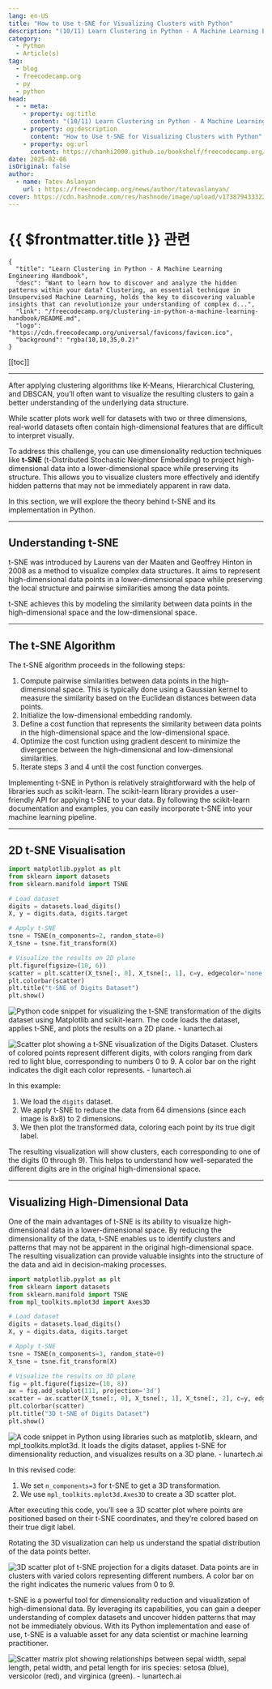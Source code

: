 ```yaml
---
lang: en-US
title: "How to Use t-SNE for Visualizing Clusters with Python"
description: "(10/11) Learn Clustering in Python - A Machine Learning Engineering Handbook"
category:
  - Python
  - Article(s)
tag:
  - blog
  - freecodecamp.org
  - py
  - python
head:
  - - meta:
    - property: og:title
      content: "(10/11) Learn Clustering in Python - A Machine Learning Engineering Handbook"
    - property: og:description
      content: "How to Use t-SNE for Visualizing Clusters with Python"
    - property: og:url
      content: https://chanhi2000.github.io/bookshelf/freecodecamp.org/clustering-in-python-a-machine-learning-handbook/how-to-use-t-sne-for-visualizing-clusters-with-python.html
date: 2025-02-06
isOriginal: false
author:
  - name: Tatev Aslanyan
    url : https://freecodecamp.org/news/author/tatevaslanyan/
cover: https://cdn.hashnode.com/res/hashnode/image/upload/v1738794333226/0f8cd7d3-54d4-49a3-b864-e3e477446089.png
---
```


# {{ $frontmatter.title }} 관련

```component VPCard
{
  "title": "Learn Clustering in Python - A Machine Learning Engineering Handbook",
  "desc": "Want to learn how to discover and analyze the hidden patterns within your data? Clustering, an essential technique in Unsupervised Machine Learning, holds the key to discovering valuable insights that can revolutionize your understanding of complex d...",
  "link": "/freecodecamp.org/clustering-in-python-a-machine-learning-handbook/README.md",
  "logo": "https://cdn.freecodecamp.org/universal/favicons/favicon.ico",
  "background": "rgba(10,10,35,0.2)"
}
```

[[toc]]

---

<SiteInfo
  name="Learn Clustering in Python - A Machine Learning Engineering Handbook"
  desc="Want to learn how to discover and analyze the hidden patterns within your data? Clustering, an essential technique in Unsupervised Machine Learning, holds the key to discovering valuable insights that can revolutionize your understanding of complex d..."
  url="https://freecodecamp.org/news/clustering-in-python-a-machine-learning-handbook#heading-how-to-use-t-sne-for-visualizing-clusters-with-python"
  logo="https://cdn.freecodecamp.org/universal/favicons/favicon.ico"
  preview="https://cdn.hashnode.com/res/hashnode/image/upload/v1738794333226/0f8cd7d3-54d4-49a3-b864-e3e477446089.png"/>

After applying clustering algorithms like K-Means, Hierarchical Clustering, and DBSCAN, you’ll often want to visualize the resulting clusters to gain a better understanding of the underlying data structure.

While scatter plots work well for datasets with two or three dimensions, real-world datasets often contain high-dimensional features that are difficult to interpret visually.

To address this challenge, you can use dimensionality reduction techniques like **t-SNE** (t-Distributed Stochastic Neighbor Embedding) to project high-dimensional data into a lower-dimensional space while preserving its structure. This allows you to visualize clusters more effectively and identify hidden patterns that may not be immediately apparent in raw data.

In this section, we will explore the theory behind t-SNE and its implementation in Python.

---

## Understanding t-SNE

t-SNE was introduced by Laurens van der Maaten and Geoffrey Hinton in 2008 as a method to visualize complex data structures. It aims to represent high-dimensional data points in a lower-dimensional space while preserving the local structure and pairwise similarities among the data points.

t-SNE achieves this by modeling the similarity between data points in the high-dimensional space and the low-dimensional space.

---

## The t-SNE Algorithm

The t-SNE algorithm proceeds in the following steps:

1. Compute pairwise similarities between data points in the high-dimensional space. This is typically done using a Gaussian kernel to measure the similarity based on the Euclidean distances between data points.
2. Initialize the low-dimensional embedding randomly.
3. Define a cost function that represents the similarity between data points in the high-dimensional space and the low-dimensional space.
4. Optimize the cost function using gradient descent to minimize the divergence between the high-dimensional and low-dimensional similarities.
5. Iterate steps 3 and 4 until the cost function converges.

Implementing t-SNE in Python is relatively straightforward with the help of libraries such as scikit-learn. The scikit-learn library provides a user-friendly API for applying t-SNE to your data. By following the scikit-learn documentation and examples, you can easily incorporate t-SNE into your machine learning pipeline.

---

## 2D t-SNE Visualisation

```py :collapsed-lines
import matplotlib.pyplot as plt
from sklearn import datasets
from sklearn.manifold import TSNE

# Load dataset
digits = datasets.load_digits()
X, y = digits.data, digits.target

# Apply t-SNE
tsne = TSNE(n_components=2, random_state=0)
X_tsne = tsne.fit_transform(X)

# Visualize the results on 2D plane
plt.figure(figsize=(10, 6))
scatter = plt.scatter(X_tsne[:, 0], X_tsne[:, 1], c=y, edgecolor='none', alpha=0.7, cmap=plt.cm.get_cmap('jet', 10))
plt.colorbar(scatter)
plt.title("t-SNE of Digits Dataset")
plt.show()
```

![Python code snippet for visualizing the t-SNE transformation of the digits dataset using Matplotlib and scikit-learn. The code loads the dataset, applies t-SNE, and plots the results on a 2D plane. - lunartech.ai](https://cdn.hashnode.com/res/hashnode/image/upload/v1738529609503/e4a5dac2-0c31-4e9c-b8cd-9d243736ee67.png)

![Scatter plot showing a t-SNE visualization of the Digits Dataset. Clusters of colored points represent different digits, with colors ranging from dark red to light blue, corresponding to numbers 0 to 9. A color bar on the right indicates the digit each color represents. - lunartech.ai](https://miro.medium.com/v2/resize:fit:1400/1*vFccfsJFgXl3rulHs93MKA.png)

In this example:

1. We load the `digits` dataset.
2. We apply t-SNE to reduce the data from 64 dimensions (since each image is 8x8) to 2 dimensions.
3. We then plot the transformed data, coloring each point by its true digit label.

The resulting visualization will show clusters, each corresponding to one of the digits (0 through 9). This helps to understand how well-separated the different digits are in the original high-dimensional space.

---

## Visualizing High-Dimensional Data

One of the main advantages of t-SNE is its ability to visualize high-dimensional data in a lower-dimensional space. By reducing the dimensionality of the data, t-SNE enables us to identify clusters and patterns that may not be apparent in the original high-dimensional space. The resulting visualization can provide valuable insights into the structure of the data and aid in decision-making processes.

```py :collapsed-lines
import matplotlib.pyplot as plt
from sklearn import datasets
from sklearn.manifold import TSNE
from mpl_toolkits.mplot3d import Axes3D

# Load dataset
digits = datasets.load_digits()
X, y = digits.data, digits.target

# Apply t-SNE
tsne = TSNE(n_components=3, random_state=0)
X_tsne = tsne.fit_transform(X)

# Visualize the results on 3D plane
fig = plt.figure(figsize=(10, 8))
ax = fig.add_subplot(111, projection='3d')
scatter = ax.scatter(X_tsne[:, 0], X_tsne[:, 1], X_tsne[:, 2], c=y, edgecolor='none', alpha=0.7, cmap=plt.cm.get_cmap('jet', 10))
plt.colorbar(scatter)
plt.title("3D t-SNE of Digits Dataset")
plt.show()
```

![A code snippet in Python using libraries such as matplotlib, sklearn, and mpl_toolkits.mplot3d. It loads the digits dataset, applies t-SNE for dimensionality reduction, and visualizes results on a 3D plane. - lunartech.ai](https://cdn.hashnode.com/res/hashnode/image/upload/v1738529676545/772f6b94-655b-4ae3-bdb5-a5334442c970.png)

In this revised code:

1. We set `n_components=3` for t-SNE to get a 3D transformation.
2. We use `mpl_toolkits.mplot3d.Axes3D` to create a 3D scatter plot.

After executing this code, you’ll see a 3D scatter plot where points are positioned based on their t-SNE coordinates, and they’re colored based on their true digit label.

Rotating the 3D visualization can help us understand the spatial distribution of the data points better.

![3D scatter plot of t-SNE projection for a digits dataset. Data points are in clusters with varied colors representing different numbers. A color bar on the right indicates the numeric values from 0 to 9.](https://miro.medium.com/v2/resize:fit:1400/1*aw8wAIvC2CXwXO7Ixjy1JQ.png)

t-SNE is a powerful tool for dimensionality reduction and visualization of high-dimensional data. By leveraging its capabilities, you can gain a deeper understanding of complex datasets and uncover hidden patterns that may not be immediately obvious. With its Python implementation and ease of use, t-SNE is a valuable asset for any data scientist or machine learning practitioner.

![Scatter matrix plot showing relationships between sepal width, sepal length, petal width, and petal length for iris species: setosa (blue), versicolor (red), and virginica (green). - lunartech.ai](https://cdn-images-1.medium.com/max/1600/1*sNHaMTQBe3plUhk3k2dnYg.gif)
